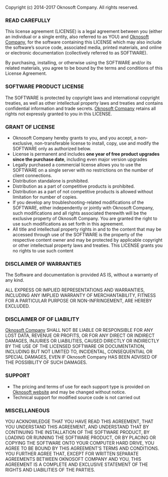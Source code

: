 Copyright (c) 2014-2017 Oknosoft Company.
All rights reserved.

### READ CAREFULLY
This license agreement (LICENSE) is a legal agreement between you (either an individual or a single entity, also referred to as YOU) and [Oknosoft Company](http://www.oknosoft.ru), for the software containing this LICENSE which may also include the software’s source code, associated media, printed materials, and online or electronic documentation (collectively referred to as SOFTWARE).

By purchasing, installing, or otherwise using the SOFTWARE and/or its related materials, you agree to be bound by the terms and conditions of this License Agreement.

### SOFTWARE PRODUCT LICENSE
The SOFTWARE is protected by copyright laws and international copyright treaties, as well as other intellectual property laws and treaties and contains confidential information and trade secrets. [Oknosoft Company](http://www.oknosoft.ru) retains all rights not expressly granted to you in this LICENSE.

### GRANT OF LICENSE
- Oknosoft Company hereby grants to you, and you accept, a non-exclusive, non-transferable license to install, copy, use and modify the SOFTWARE only as authorized below.
- License is permanent and includes **one year of free product upgrades since the purchase date**, including even major version upgrades
- Legally purchased a commercial license allows you to use the SOFTWARE on a single server with no restrictions on the number of client connections.
- Distribution standalone is prohibited.
- Distribution as a part of competitive products is prohibited.
- Distribution as a part of not competitive products is allowed without limitation for number of copies.
- If you develop any troubleshooting-related modifications of the SOFTWARE, either independently or jointly with Oknosoft Company, such modifications and all rights associated therewith will be the exclusive property of Oknosoft Company. You are granted the right to use such modifications as set forth in this agreement.
- All title and intellectual property rights in and to the content that may be accessed through use of the SOFTWARE is the property of the respective content owner and may be protected by applicable copyright or other intellectual property laws and treaties. This LICENSE grants you no rights to use such content

### DISCLAIMER OF WARRANTIES
The Software and documentation is provided AS IS, without a warranty of any kind.

ALL EXPRESS OR IMPLIED REPRESENTATIONS AND WARRANTIES, INCLUDING ANY IMPLIED WARRANTY OF MERCHANTABILITY, FITNESS FOR A PARTICULAR PURPOSE OR NON-INFRINGEMENT, ARE HEREBY EXCLUDED.

### DISCLAIMER OF OF LIABILITY
[Oknosoft Company](http://www.oknosoft.ru) SHALL NOT BE LIABLE OR RESPONSIBLE FOR ANY LOST DATA, REVENUE OR PROFITS, OR FOR ANY DIRECT OR INDIRECT DAMAGES, INJURIES OR LIABILITIES, CAUSED DIRECTLY OR INDIRECTLY BY THE USE OF THE LICENSED SOFTWARE OR DOCUMENTATION, INCLUDING BUT NOT LIMITED TO, INCIDENTAL, CONSEQUENTIAL OR SPECIAL DAMAGES, EVEN IF Oknosoft Company HAS BEEN ADVISED OF THE POSSIBILITY OF SUCH DAMAGES.

### SUPPORT
- The pricing and terms of use for each support type is provided on [Oknosoft website](http://www.oknosoft.ru/produkti.html) and may be changed without notice.
- Technical support for modified source code is not carried out

### MISCELLANEOUS
YOU ACKNOWLEDGE THAT YOU HAVE READ THIS AGREEMENT, THAT YOU UNDERSTAND THIS AGREEMENT, AND UNDERSTAND THAT BY CONTINUING THE INSTALLATION OF THE SOFTWARE PRODUCT, BY LOADING OR RUNNING THE SOFTWARE PRODUCT, OR BY PLACING OR COPYING THE SOFTWARE ONTO YOUR COMPUTER HARD DRIVE, YOU AGREE TO BE BOUND BY THIS AGREEMENT’S TERMS AND CONDITIONS. YOU FURTHER AGREE THAT, EXCEPT FOR WRITTEN SEPARATE AGREEMENTS BETWEEN OKNOSOFT COMPANY AND YOU, THIS AGREEMENT IS A COMPLETE AND EXCLUSIVE STATEMENT OF THE RIGHTS AND LIABILITIES OF THE PARTIES.
